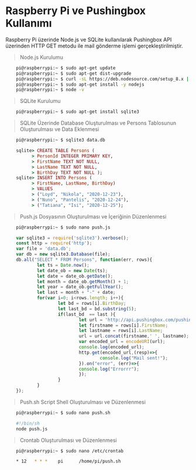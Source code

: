 # Raspberry Pi ve Pushingbox Kullanımı

Raspberry Pi üzerinde Node.js ve SQLite kullanılarak Pushingbox API üzerinden HTTP GET metodu ile mail gönderme işlemi gerçekleştirilmiştir.

> Node.js Kurulumu
```bash
	pi@raspberrypi:~ $ sudo apt-get update
	pi@raspberrypi:~ $ sudo apt-get dist-upgrade
	pi@raspberrypi:~ $ curl -sL https://deb.nodesource.com/setup_8.x | sudo -E bash -
	pi@raspberrypi:~ $ sudo apt-get install -y nodejs
	pi@raspberrypi:~ $ node -v
```

> SQLite Kurulumu
```bash
	pi@raspberrypi:~ $ sudo apt-get install sqlite3
```

> SQLite Üzerinde Database Oluşturulması ve Persons Tablosunun Oluşturulması ve Data Eklenmesi
```bash
	pi@raspberrypi:~ $ sqlite3 data.db
```
```ruby
	sqlite> CREATE TABLE Persons (
	      > PersonId INTEGER PRIMARY KEY,
	      > FirstName TEXT NOT NULL,
	      > LastName TEXT NOT NULL,
	      > BirthDay TEXT NOT NULL );
	sqlite> INSERT INTO Persons (
	      > FirstName, LastName, BirthDay) 
	      > VALUES
	      > ("Loyd", "Nikola", "2020-12-23"),
	      > ("Nuno", "Pantelis", "2020-12-24"),
	      > ("Tatiana", "Isi", "2020-12-25");
```	

> Push.js Dosyasının Oluşturulması ve İçeriğinin Düzenlenmesi
```bash
	pi@raspberrypi:~ $ sudo nano push.js
```	
```javascript
	var sqlite3 = require('sqlite3').verbose();
	const http = require('http');
	var file = 'data.db';
	var db = new sqlite3.Database(file);
	db.all("SELECT * FROM Persons", function(err, rows){
	        let ts = Date.now();
	        let date_ob = new Date(ts);
	        let date = date_ob.getDate();
	        let month = date_ob.getMonth() + 1;
	        let year = date_ob.getFullYear();
	        let last = month + "-" + date;
	        for(var i=0; i<rows.length; i++){
	                let bd = rows[i].BirthDay;
	                let last_bd = bd.substring(5);
	                if(last_bd  == last ){
	                        let url = 'http://api.pushingbox.com/pushingbox?devid=v81A2C081F8C1EA6&isim=';
	                        let firstname = rows[i].FirstName;
	                        let lastname = rows[i].LastName;
	                        url = url.concat(firstname,' ', lastname);
	                        var encoded_url = encodeURI(url);
	                        console.log(encoded_url);
	                        http.get(encoded_url,(resp)=>{
	                                console.log("Mail sent!");
	                        }).on("error", (err)=>{
	                        console.log("Errorrr");
	                        });
	                }
	        }
	});

```

> Push.sh Script Shell Oluşturulması ve Düzenlenmesi
```bash
	pi@raspberrypi:~ $ sudo nano push.sh
```
```bash
	#!/bin/sh
	node push.js
```	

> Crontab Oluşturulması ve Düzenlenmesi
```bash
	pi@raspberrypi:~ $ sudo nano /etc/crontab
```
```bash
	* 12   * * *    pi      /home/pi/push.sh
```	

